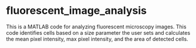 # fluorescent_image_analysis
This is a MATLAB code for analyzing fluorescent microscopy images. This code identifies cells based on a size parameter the user sets and calculates the mean pixel intensity, max pixel intensity, and the area of detected cells. 
